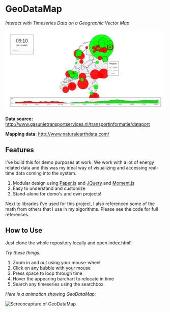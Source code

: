 GeoDataMap
==========

*Interact with Timeseries Data on a Geographic Vector Map*

![Screenshot of GeoDataMap](doc/screenshot.png "Screenshot of GeoDataMap")

**Data source:** <http://www.gasunietransportservices.nl/transportinformatie/dataport>

**Mapping data:** <http://www.naturalearthdata.com/>

Features
--------

I've build this for demo purposes at work. We work with a lot of energy related data and this was my ideal way of visualizing and accessing real-time data coming into the system.

 1. Modular design using [Paper.js](http://paperjs.org) and [JQuery](http://jquery.com) and [Moment.js](http://momentjs.com)
 2. Easy to understand and customize
 3. Stand-alone for demo's and own projects!

Next to libraries i've used for this project, I also referenced some of the math from others that I use in my algorithms. Please see the code for full references.

How to Use
---------

Just clone the whole repository locally and open index.html!

*Try these things:*

 1. Zoom in and out using your mouse-wheel
 2. Click on any bubble with your mouse
 3. Press space to loop through time
 4. Hover the appearing barchart to relocate in time
 5. Search any timeseries using the searchbox

*Here is a animation showing GeoDataMap:*

![Screencapture of GeoDataMap](doc/screencapture.gif)
